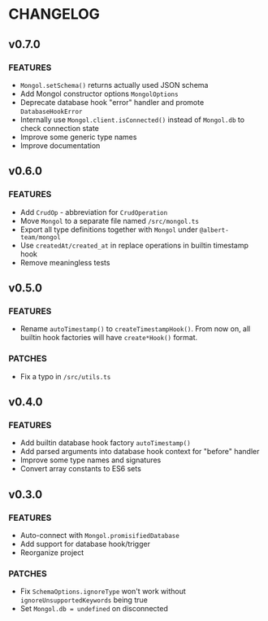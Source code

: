 # CHANGELOG

## v0.7.0

### FEATURES

- `Mongol.setSchema()` returns actually used JSON schema
- Add Mongol constructor options `MongolOptions`
- Deprecate database hook "error" handler and promote `DatabaseHookError`
- Internally use `Mongol.client.isConnected()` instead of `Mongol.db` to check connection state
- Improve some generic type names
- Improve documentation

## v0.6.0

### FEATURES

- Add `CrudOp` - abbreviation for `CrudOperation`
- Move `Mongol` to a separate file named `/src/mongol.ts`
- Export all type definitions together with `Mongol` under `@albert-team/mongol`
- Use `createdAt/created_at` in replace operations in builtin timestamp hook
- Remove meaningless tests

## v0.5.0

### FEATURES

- Rename `autoTimestamp()` to `createTimestampHook()`. From now on, all builtin hook factories will have `create*Hook()` format.

### PATCHES

- Fix a typo in `/src/utils.ts`

## v0.4.0

### FEATURES

- Add builtin database hook factory `autoTimestamp()`
- Add parsed arguments into database hook context for "before" handler
- Improve some type names and signatures
- Convert array constants to ES6 sets

## v0.3.0

### FEATURES

- Auto-connect with `Mongol.promisifiedDatabase`
- Add support for database hook/trigger
- Reorganize project

### PATCHES

- Fix `SchemaOptions.ignoreType` won't work without `ignoreUnsupportedKeywords` being true
- Set `Mongol.db = undefined` on disconnected
